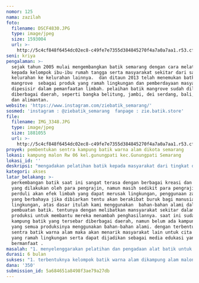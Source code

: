 ```yaml
---
nomor: 125
nama: zazilah
foto:
  filename: DSCF4830.JPG
  type: image/jpeg
  size: 1593004
  url: >-
    http://5c4cf848f6454dc02ec8-c49fe7e7355d384845270f4a7a0a7aa1.r53.cf2.rackcdn.com/2fa3fbdc-e065-412c-84b4-123e693e540f/DSCF4830.JPG
seni: kriya
pengalaman: >-
  sejak tahun 2005 mulai mengembangkan batik semarang dengan cara melatih batik
  kepada kelompok ibu-ibu rumah tangga serta masyarakat sekitar dari satu
  kelurahan ke kelurahan lainnya.  dan ditaun 2013 telah menemukan batk
  mangrove  sebagai produk yang ramah lingkungan dan pemberdayaan masyarakat
  dipesisir dalam pemanfaatan limbah. pelaihan batik mangrove sudah dilakukan
  diberbagai daerah, seperti bangka belitung, jambi, dei serdang, bali, jawa,
  dan alimantan. 
website: 'https://www.instagram.com/ziebatik_semarang/'
sosmed: 'instagram : @ziebatik_semarang  fanpage : zie.batik.store'
file:
  filename: IMG_3348.JPG
  type: image/jpeg
  size: 1881055
  url: >-
    http://5c4cf848f6454dc02ec8-c49fe7e7355d384845270f4a7a0a7aa1.r53.cf2.rackcdn.com/0025fa03-1214-4c27-8d29-48652954afd8/IMG_3348.JPG
proyek: pembentukan sentra kampung batik warna alam dikota semarang
lokasi: kampung malon Rw 06 kel.gunungpati kec.Gunungpati Semarang
lokasi_id: ''
deskripsi: "mengadakan pelatihan batik kepada masyarakat dari tingkat dasar sampai tingkat lanjutan berkaitan dengan  penggunaan bahan-bahan pewarna alami yang ada dilingkungan sekitar.\r\npembentukan spot foto dan paket wisata batik untuk mengenalkan potensi yang ada gunungpati disemarang.\r\nmengikuti pameran untuk mensosialisasikan penggunaan limbah mangrove sebagai pewarna alami batik.\r\npembinaan kelompok batik warna alam dengan membentuk pokdarwis kampung alam malon.\r\nproduksi batik warna alami dan ecoprint untuk memperkaya variasi produk."
kategori: akses
latar_belakang: >-
  perkembangan batik saat ini sangat terasa dengan berbagai kreasi dan inovasi
  yang dilakukan oleh para pengrajin, namun masih sedikit para pengrajin yang
  perduli akan efek limbah yang dapat merusak lingkungan, penggunaan zat-zat
  yang berbahaya jika dibiarkan tentu akan berakibat buruk bagi manusia dan
  lingkungan, atas dasar itulah kami menggunakan  bahan-bahan alami dalam proses
  pembuatan batik. tentunya dengan melibatkan mansyarakat sekitar dalam proses
  produksi untuk membantu mereka menambah penghasilannya. saat ini sudah banyak
  kampung batik yang tersebar diberbagai daerah, namun belum ada kampung batik
  yang semua produksinya menggunakan bahan-bahan alami. dengan terbentuknya
  sentra batik warna alam maka akan menarik masyarakat lain untuk cita produk
  yang ramah lingkungan serta dapat dijadikan sebagai media edukasi yang
  bermanfaat . 
masalah: "1. menyelenggarakan pelatihan dan pengadaan alat batik untuk mengembangkan produktivtas batik warna alam \r\nkarena saat ini kami masih banyak mengalami kesulitan dalam membentuk sumber daya manusia  yang berkopenten karena keterbatasan alat juga.\r\n2.pembangunan workshop agar dapat mendukung kegiatan yang kami lakukan. baik dalam produksi maupun galery.\r\nketerbatasan tempat menghambat kami dalam melakukan kegiatan berkaitan dengan projek.\r\n3. kurangnya promosi dan media yang mendukung dalam sosialisasi batik mangrove "
durasi: 6 bulan
sukses: "1. terbentuknya kelompok batik warna alam dikampung alam malon \r\n2. meningkatnya produktivitas batik warna alam \r\n3. terbentuknya sentra batik warna alam yang dapat dikenal masyarakat secara luas.\r\n4. meningkatnya ekonomi masyarakat melalui batik warna alam.\r\n5. tersedianya tempat produksi (workshop) yang layak untuk dijadikan sebagai wisata edukasi \r\n6. mengenalkan batik mangrove sebagai inovasi produk yang diakui masyarak baik didalam negeri maupun luar negeri.\r\n7. pembenahan sarana dan prasaraa  kampung alam malon sebagai desa wisata"
dana: '350'
submission_id: 5a684651a8498f3ae79a27db
---
```

